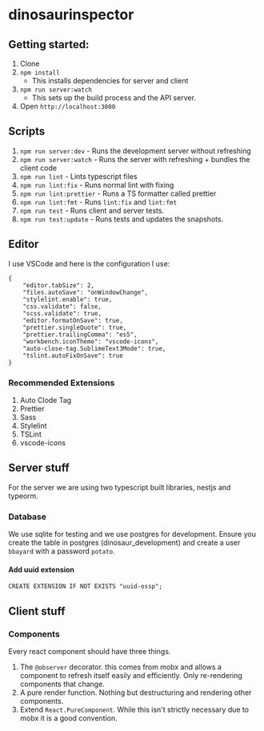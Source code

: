 # dinosaurinspector

## Getting started:
1. Clone
1. `npm install` 
    * This installs dependencies for server and client
1. `npm run server:watch`
    * This sets up the build process and the API server.
1. Open `http://localhost:3000`    

## Scripts
1. `npm run server:dev` - Runs the development server without refreshing
1. `npm run server:watch` - Runs the server with refreshing + bundles the client code
1. `npm run lint` - Lints typescript files
1. `npm run lint:fix` - Runs normal lint with fixing
1. `npm run lint:prettier` - Runs a TS formatter called prettier
1. `npm run lint:fmt` - Runs `lint:fix` and `lint:fmt`
1. `npm run test` - Runs client and server tests.
1. `npm run test:update` - Runs tests and updates the snapshots.

## Editor
I use VSCode and here is the configuration I use:
```
{
    "editor.tabSize": 2,
    "files.autoSave": "onWindowChange",
    "stylelint.enable": true,
    "css.validate": false,
    "scss.validate": true,
    "editor.formatOnSave": true,
    "prettier.singleQuote": true,
    "prettier.trailingComma": "es5",
    "workbench.iconTheme": "vscode-icons",
    "auto-close-tag.SublimeText3Mode": true,
    "tslint.autoFixOnSave": true
}
```
### Recommended Extensions
1. Auto Clode Tag
1. Prettier
1. Sass
1. Stylelint
1. TSLint
1. vscode-icons 

## Server stuff
For the server we are using two typescript built libraries, nestjs and typeorm. 

### Database
We use sqlite for testing and we use postgres for development. 
Ensure you create the table in postgres (dinosaur_development)
and create a user `bbayard` with a password `potato`.

#### Add uuid extension
`CREATE EXTENSION IF NOT EXISTS "uuid-ossp";`

## Client stuff

### Components
Every react component should have three things. 
1. The `@observer` decorator. this comes from mobx and allows a component to refresh itself easily and efficiently. Only re-rendering components that change. 
2. A pure render function. Nothing but destructuring and rendering other components.
3. Extend `React.PureComponent`. While this isn't strictly necessary due to mobx it is a good convention.
